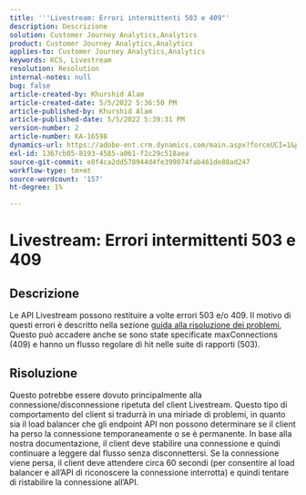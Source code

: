 ```yaml
---
title: '''Livestream: Errori intermittenti 503 e 409"'
description: Descrizione
solution: Customer Journey Analytics,Analytics
product: Customer Journey Analytics,Analytics
applies-to: Customer Journey Analytics,Analytics
keywords: KCS, Livestream
resolution: Resolution
internal-notes: null
bug: false
article-created-by: Khurshid Alam
article-created-date: 5/5/2022 5:36:50 PM
article-published-by: Khurshid Alam
article-published-date: 5/5/2022 5:39:31 PM
version-number: 2
article-number: KA-16598
dynamics-url: https://adobe-ent.crm.dynamics.com/main.aspx?forceUCI=1&pagetype=entityrecord&etn=knowledgearticle&id=f02af4ec-99cc-ec11-a7b5-6045bd00dbbc
exl-id: 1367cb05-8193-4585-a061-f2c29c518aea
source-git-commit: e8f4ca2dd578944d4fe399074fab461de88ad247
workflow-type: tm+mt
source-wordcount: '157'
ht-degree: 1%

---
```


# Livestream: Errori intermittenti 503 e 409

## Descrizione


Le API Livestream possono restituire a volte errori 503 e/o 409. Il motivo di questi errori è descritto nella sezione [guida alla risoluzione dei problemi](https://github.com/AdobeDocs/analytics-1.4-apis/blob/master/docs/live-stream-api/troubleshooting.md), Questo può accadere anche se sono state specificate maxConnections (409) e hanno un flusso regolare di hit nelle suite di rapporti (503).


## Risoluzione


Questo potrebbe essere dovuto principalmente alla connessione/disconnessione ripetuta del client Livestream. Questo tipo di comportamento del client si tradurrà in una miriade di problemi, in quanto sia il load balancer che gli endpoint API non possono determinare se il client ha perso la connessione temporaneamente o se è permanente. In base alla nostra documentazione, il client deve stabilire una connessione e quindi continuare a leggere dal flusso senza disconnettersi. Se la connessione viene persa, il client deve attendere circa 60 secondi (per consentire al load balancer e all’API di riconoscere la connessione interrotta) e quindi tentare di ristabilire la connessione all’API.
